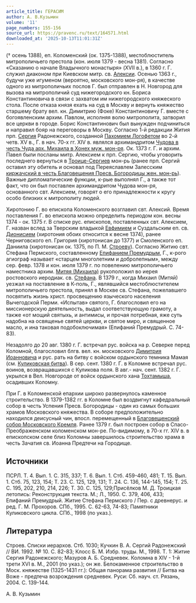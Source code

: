 ```yaml
---
article_title: ГЕРАСИМ
author: А. В.Кузьмин
volume: '11'
page_numbers: 155-156
source_url: https://pravenc.ru/text/164571.html
downloaded_at: '2025-10-13T11:01:31Z'
---
```


(† осень 1388), еп. Коломенский (ок. 1375-1388), местоблюститель митрополичьего престола (кон. июля 1379 - весна 1381). Согласно «Сказанию о начале Владычного монастыря» (XVII в.), в 1360 г. Г. служил диаконом при Киевском митр. св. [Алексии](https://pravenc.ru/text/Алексии.html). Осенью 1363 г., будучи уже игуменом (вероятно, московского мон-ря), в качестве одного из митрополичьих послов Г. был отправлен в Н. Новгород для вызова на митрополичий суд нижегородского кн. Бориса Константиновича в связи с захватом им нижегородского княжеского стола. После отказа князя ехать на суд в Москву и вернуть княжество старшему брату вел. кн. Димитрию (Фоке) Константиновичу Г. вместе с богоявленским архим. Павлом, исполняя волю митрополита, затворил все церкви в городе. Борис Константинович был вынужден подчиниться и направил бояр на переговоры в Москву. Согласно 1-й редакции Жития прп. [Сергия](https://pravenc.ru/text/Сергий.html) Радонежского, созданной [Пахомием Логофетом](<https://pravenc.ru/text/Пахомием Логофетом.html>) во 2-й четв. XV в., Г. в нач. 70-х гг. XIV в. являлся архимандритом [Чудова в честь Чуда арх. Михаила в Хонех муж. мон-ря](<https://pravenc.ru/text/Чудова в честь Чуда арх  Михаила в Хонех муж  мон-ря.html>). Ок. 1373 г. Г. и архим. Павел были посланы митр. Алексием к прп. Сергию, чтобы уговорить последнего вернуться в [Троице-Сергиев](https://pravenc.ru/text/Троице-Сергиев.html) мон-рь (ранее прп. Сергий оставил эту обитель и основал под Переяславлем Залесским [киржачский в честь Благовещения Пресв. Богородицы жен. мон-рь](<https://pravenc.ru/text/киржачский в честь Благовещения Пресв  Богородицы жен  мон-рь.html>)). Важные дипломатические функции, к-рые выполнял Г., а также тот факт, что он был поставлен архимандритом Чудова мон-ря, основанного свт. Алексием, говорят о его принадлежности к кругу особо близких к митрополиту людей.

Хиротонию Г. во епископа Коломенского возглавил свт. Алексий. Время поставления Г. во епископа можно определить периодом кон. весны 1374 - ок. 1375 г. В списке рус. епископов, поставленных свт. Алексием, Г. назван вслед за Тверским владыкой [Евфимием](https://pravenc.ru/text/Евфимий.html) и Суздальским еп. св. [Дионисием](https://pravenc.ru/text/Дионисий.html) (хиротония обоих относится к весне 1374), ранее Черниговского еп. Григория (хиротонисан до 1377) и Смоленского еп. Даниила (хиротонисан ок. 1375, по П. М. [Строеву](https://pravenc.ru/text/Строеву.html)). Согласно Житию свт. Стефана Пермского, составленному [Епифанием Премудрым](<https://pravenc.ru/text/Епифанием Премудрым.html>), Г., к-рого агиограф называет «старцем многолетним и добролепным», между сер. февр. 1378 и кон. июля 1379 г. по повелению митрополичьего наместника архим. [Митяя (Михаила)](<https://pravenc.ru/text/Митяя (Михаила).html>) рукоположил во иерея ростовского иеродиак. св. [Стефана](https://pravenc.ru/text/Стефан.html). В 1379 г., когда Михаил (Митяй) уезжал на поставление в К-поль, Г., являвшийся местоблюстителем митрополичьего престола, принял в Москве св. Стефана, пожелавшего посвятить жизнь христ. просвещению языческого населения Вычегодской Перми. «Испытав» святого, Г. благословил его на миссионерскую деятельность, выдал соответствующую грамоту, а также «от мощий святыхь, и антимисы, и прочая потребная, яже суть надобна на освященье святей церкви, и святое миро, и священное масло, и ина таковая подобоключимая» (Епифаний Премудрый. С. 74-83).

Незадолго до 20 авг. 1380 г. Г. встречал рус. войска на р. Северке перед Коломной, благословил блгв. вел. кн. московского [Димитрия Иоанновича](<https://pravenc.ru/text/ДИМИТРИЙ ИОАННОВИЧ.html>) и рус. рать на битву с войском ордынского темника Мамая (см. [Куликовская битва](<https://pravenc.ru/text/Куликовская битва.html>)). В сер. сент. 1380 г. Г. в Коломне встречал рус. воинов, возвращавшихся с Куликова поля. В авг.- нач. сент. 1382 г. Г. укрылся в Вел. Новгороде от войск ордынского хана [Тохтамыша](https://pravenc.ru/text/Тохтамыш.html), осадивших Коломну.

При Г. в Коломенской епархии широко развернулось каменное строительство. В 1379-1382 гг. в Коломне был воздвигнут кафедральный собор в честь Успения Пресв. Богородицы - один из самых больших храмов Московского княжества. В соборе предположительно находился деисусный чин, впосл. перемещенный в [Благовещенский собор Московского Кремля](<https://pravenc.ru/text/Благовещенский собор Московского Кремля.html>). Ранее 1379 г. был построен собор в Спасо-Преображенском коломенском мон-ре. По-видимому, в 70-х гг. XIV в. в епископском селе близ Коломны завершилось строительство храма в честь Зачатия св. Иоанна Предтечи на Городище.

## Источники

ПСРЛ. Т. 4. Вып. 1. С. 315, 337; Т. 6. Вып. 1. Стб. 459-460, 481; Т. 15. Вып. 1. Стб. 75, 123, 154; Т. 23. С. 125, 129, 131; Т. 24. С. 136, 144-145, 154; Т. 25. С. 195, 202, 210, 214, 226; Т. 30. С. 125, 129;Присёлков М. Д. Троицкая летопись: Реконструкция текста. М.; Л., 1950. С. 379, 406, 433; Епифаний Премудрый. Житие Стефана Пермского / Пер. с древнерус. и ред. Г. М. Прохоров. СПб., 1995. С. 62-63, 74-83; Памятники Куликовского цикла. СПб., 1998 (по указ.).

## Литература

Строев. Списки иерархов. Стб. 1030; Кучкин В. А. Сергий Радонежский // ВИ. 1992. № 10. С. 82-83; Клосс Б. М. Избр. труды. М., 1998. Т. 1: Житие Сергия Радонежского; Мазуров А. Б. Средневек. Коломна в XIV - 1-й трети XVI в. М., 2001 (по указ.); он же. Белокаменное строительство в Моск. княжестве (1325-1431 гг.): Общая панорама развития // Битва на Воже - предтеча возрождения средневек. Руси: Сб. науч. ст. Рязань, 2004. С. 139-144.

А. В.  Кузьмин
